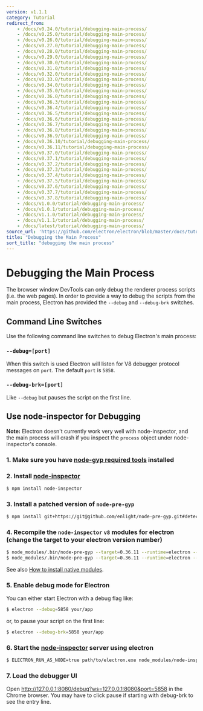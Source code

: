 ```yaml
---
version: v1.1.1
category: Tutorial
redirect_from:
    - /docs/v0.24.0/tutorial/debugging-main-process/
    - /docs/v0.25.0/tutorial/debugging-main-process/
    - /docs/v0.26.0/tutorial/debugging-main-process/
    - /docs/v0.27.0/tutorial/debugging-main-process/
    - /docs/v0.28.0/tutorial/debugging-main-process/
    - /docs/v0.29.0/tutorial/debugging-main-process/
    - /docs/v0.30.0/tutorial/debugging-main-process/
    - /docs/v0.31.0/tutorial/debugging-main-process/
    - /docs/v0.32.0/tutorial/debugging-main-process/
    - /docs/v0.33.0/tutorial/debugging-main-process/
    - /docs/v0.34.0/tutorial/debugging-main-process/
    - /docs/v0.35.0/tutorial/debugging-main-process/
    - /docs/v0.36.0/tutorial/debugging-main-process/
    - /docs/v0.36.3/tutorial/debugging-main-process/
    - /docs/v0.36.4/tutorial/debugging-main-process/
    - /docs/v0.36.5/tutorial/debugging-main-process/
    - /docs/v0.36.6/tutorial/debugging-main-process/
    - /docs/v0.36.7/tutorial/debugging-main-process/
    - /docs/v0.36.8/tutorial/debugging-main-process/
    - /docs/v0.36.9/tutorial/debugging-main-process/
    - /docs/v0.36.10/tutorial/debugging-main-process/
    - /docs/v0.36.11/tutorial/debugging-main-process/
    - /docs/v0.37.0/tutorial/debugging-main-process/
    - /docs/v0.37.1/tutorial/debugging-main-process/
    - /docs/v0.37.2/tutorial/debugging-main-process/
    - /docs/v0.37.3/tutorial/debugging-main-process/
    - /docs/v0.37.4/tutorial/debugging-main-process/
    - /docs/v0.37.5/tutorial/debugging-main-process/
    - /docs/v0.37.6/tutorial/debugging-main-process/
    - /docs/v0.37.7/tutorial/debugging-main-process/
    - /docs/v0.37.8/tutorial/debugging-main-process/
    - /docs/v1.0.0/tutorial/debugging-main-process/
    - /docs/v1.0.1/tutorial/debugging-main-process/
    - /docs/v1.1.0/tutorial/debugging-main-process/
    - /docs/v1.1.1/tutorial/debugging-main-process/
    - /docs/latest/tutorial/debugging-main-process/
source_url: 'https://github.com/electron/electron/blob/master/docs/tutorial/debugging-main-process.md'
title: "Debugging the Main Process"
sort_title: "debugging the main process"
---
```


# Debugging the Main Process

The browser window DevTools can only debug the renderer process scripts (i.e.
the web pages). In order to provide a way to debug the scripts from the main
process, Electron has provided the `--debug` and `--debug-brk` switches.

## Command Line Switches

Use the following command line switches to debug Electron's main process:

### `--debug=[port]`

When this switch is used Electron will listen for V8 debugger protocol
messages on `port`. The default `port` is `5858`.

### `--debug-brk=[port]`

Like `--debug` but pauses the script on the first line.

## Use node-inspector for Debugging

**Note:** Electron doesn't currently work very well
with node-inspector, and the main process will crash if you inspect the
`process` object under node-inspector's console.

### 1. Make sure you have [node-gyp required tools][node-gyp-required-tools] installed

### 2. Install [node-inspector][node-inspector]

```bash
$ npm install node-inspector
```

### 3. Install a patched version of `node-pre-gyp`

```bash
$ npm install git+https://git@github.com/enlight/node-pre-gyp.git#detect-electron-runtime-in-find
```

### 4. Recompile the `node-inspector` `v8` modules for electron (change the target to your electron version number)

```bash
$ node_modules/.bin/node-pre-gyp --target=0.36.11 --runtime=electron --fallback-to-build --directory node_modules/v8-debug/ --dist-url=https://atom.io/download/atom-shell reinstall
$ node_modules/.bin/node-pre-gyp --target=0.36.11 --runtime=electron --fallback-to-build --directory node_modules/v8-profiler/ --dist-url=https://atom.io/download/atom-shell reinstall
```

See also [How to install native modules][how-to-install-native-modules].

### 5. Enable debug mode for Electron

You can either start Electron with a debug flag like:

```bash
$ electron --debug=5858 your/app
```

or, to pause your script on the first line:

```bash
$ electron --debug-brk=5858 your/app
```

### 6. Start the [node-inspector][node-inspector] server using electron

```bash
$ ELECTRON_RUN_AS_NODE=true path/to/electron.exe node_modules/node-inspector/bin/inspector.js
```

### 7. Load the debugger UI

Open http://127.0.0.1:8080/debug?ws=127.0.0.1:8080&port=5858 in the Chrome
browser. You may have to click pause if starting with debug-brk to see the
entry line.

[node-inspector]: https://github.com/node-inspector/node-inspector
[node-gyp-required-tools]: https://github.com/nodejs/node-gyp#installation
[how-to-install-native-modules]: http://electron.atom.io/docs/tutorial/using-native-node-modules#how-to-install-native-modules
